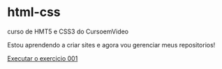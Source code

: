 # html-css
 curso de HMT5 e CSS3 do CursoemVideo

Estou aprendendo a criar sites e agora vou gerenciar meus repositorios!

<a href="httpa://devenzonascimento.github.io\html-css\exercicios\ex001/index.html">Executar o exercicio 001</a>